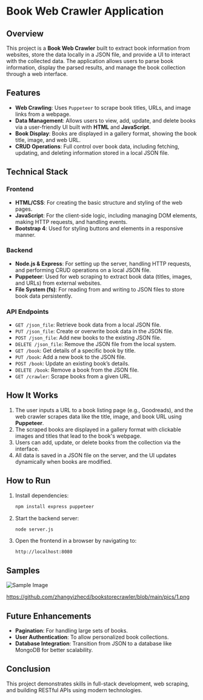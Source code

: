 # Book Web Crawler Application

## Overview

This project is a **Book Web Crawler** built to extract book information from websites, store the data locally in a JSON file, and provide a UI to interact with the collected data. The application allows users to parse book information, display the parsed results, and manage the book collection through a web interface.

## Features

- **Web Crawling**: Uses `Puppeteer` to scrape book titles, URLs, and image links from a webpage.
- **Data Management**: Allows users to view, add, update, and delete books via a user-friendly UI built with **HTML** and **JavaScript**.
- **Book Display**: Books are displayed in a gallery format, showing the book title, image, and web URL.
- **CRUD Operations**: Full control over book data, including fetching, updating, and deleting information stored in a local JSON file.

## Technical Stack

### Frontend

- **HTML/CSS**: For creating the basic structure and styling of the web pages.
- **JavaScript**: For the client-side logic, including managing DOM elements, making HTTP requests, and handling events.
- **Bootstrap 4**: Used for styling buttons and elements in a responsive manner.

### Backend

- **Node.js & Express**: For setting up the server, handling HTTP requests, and performing CRUD operations on a local JSON file.
- **Puppeteer**: Used for web scraping to extract book data (titles, images, and URLs) from external websites.
- **File System (fs)**: For reading from and writing to JSON files to store book data persistently.

### API Endpoints

- `GET /json_file`: Retrieve book data from a local JSON file.
- `PUT /json_file`: Create or overwrite book data in the JSON file.
- `POST /json_file`: Add new books to the existing JSON file.
- `DELETE /json_file`: Remove the JSON file from the local system.
- `GET /book`: Get details of a specific book by title.
- `PUT /book`: Add a new book to the JSON file.
- `POST /book`: Update an existing book’s details.
- `DELETE /book`: Remove a book from the JSON file.
- `GET /crawler`: Scrape books from a given URL.

## How It Works

1. The user inputs a URL to a book listing page (e.g., Goodreads), and the web crawler scrapes data like the title, image, and book URL using **Puppeteer**.
2. The scraped books are displayed in a gallery format with clickable images and titles that lead to the book's webpage.
3. Users can add, update, or delete books from the collection via the interface.
4. All data is saved in a JSON file on the server, and the UI updates dynamically when books are modified.

## How to Run

1. Install dependencies:
    ```bash
    npm install express puppeteer
    ```
2. Start the backend server:
    ```bash
    node server.js
    ```
3. Open the frontend in a browser by navigating to:
    ```
    http://localhost:8080
    ```

## Samples
![Sample Image]((https://github.com/zhangyizhecd/bookstorecrawler/blob/main/pics/1.png))

https://github.com/zhangyizhecd/bookstorecrawler/blob/main/pics/1.png

## Future Enhancements

- **Pagination**: For handling large sets of books.
- **User Authentication**: To allow personalized book collections.
- **Database Integration**: Transition from JSON to a database like MongoDB for better scalability.

## Conclusion

This project demonstrates skills in full-stack development, web scraping, and building RESTful APIs using modern technologies.

